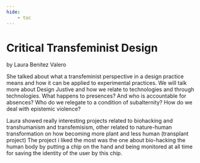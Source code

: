 ```yaml
---
hide:
    - toc
---
```


# Critical Transfeminist Design

by Laura Benitez Valero

She talked about what a transfeminist perspective in a design practice means and how it can be applied to experimental practices. We will talk more about Design Justive and how we relate to technologies and through technologies. What happens to presences? And who is accountable for absences? Who do we relegate to a condition of subalternity? How do we deal with epistemic violence?

Laura showed really interesting projects related to biohacking and transhumanism and transfemisism, other related to nature-human transformation on how becoming more plant and less human (transplant project)
The project i liked the most was the one about bio-hacking the human body by putting a chip on the hand and being monitored at all time for saving the identity of the user by this chip.